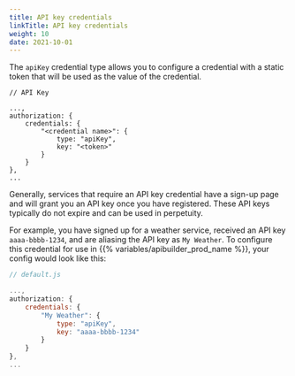 ```yaml
---
title: API key credentials
linkTitle: API key credentials
weight: 10
date: 2021-10-01
---
```


The `apiKey` credential type allows you to configure a credential with a static token that will be used as the value of the credential.

```
// API Key

...,
authorization: {
    credentials: {
        "<credential name>": {
            type: "apiKey",
            key: "<token>"
        }
    }
},
...
```

Generally, services that require an API key credential have a sign-up page and will grant you an API key once you have registered. These API keys typically do not expire and can be used in perpetuity.

For example, you have signed up for a weather service, received an API key `aaaa-bbbb-1234`, and are aliasing the API key as `My Weather`. To configure this credential for use in {{% variables/apibuilder_prod_name %}}, your config would look like this:

```javascript
// default.js

...,
authorization: {
    credentials: {
        "My Weather": {
            type: "apiKey",
            key: "aaaa-bbbb-1234"
        }
    }
},
...
```
